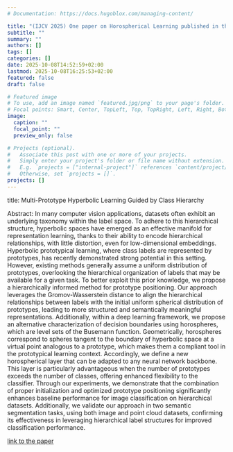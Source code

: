 ```yaml
---
# Documentation: https://docs.hugoblox.com/managing-content/

title: "(IJCV 2025) One paper on Horospherical Learning published in the International Journal of Computer Vision"
subtitle: ""
summary: ""
authors: []
tags: []
categories: []
date: 2025-10-08T14:52:59+02:00
lastmod: 2025-10-08T16:25:53+02:00
featured: false
draft: false

# Featured image
# To use, add an image named `featured.jpg/png` to your page's folder.
# Focal points: Smart, Center, TopLeft, Top, TopRight, Left, Right, BottomLeft, Bottom, BottomRight.
image:
  caption: ""
  focal_point: ""
  preview_only: false

# Projects (optional).
#   Associate this post with one or more of your projects.
#   Simply enter your project's folder or file name without extension.
#   E.g. `projects = ["internal-project"]` references `content/project/deep-learning/index.md`.
#   Otherwise, set `projects = []`.
projects: []
---
```

title: Multi-Prototype Hyperbolic Learning Guided by Class Hierarchy

Abstract: In many computer vision applications, datasets often exhibit an underlying taxonomy within the label space. To adhere to this hierarchical structure, hyperbolic spaces have emerged as an effective manifold for representation learning, thanks to their ability to encode hierarchical relationships, with little distortion, even for low-dimensional embeddings. Hyperbolic prototypical learning, where class labels are represented by prototypes, has recently demonstrated strong potential in this setting. However, existing methods generally assume a uniform distribution of prototypes, overlooking the hierarchical organization of labels that may be available for a given task. To better exploit this prior knowledge, we propose a hierarchically informed method for prototype positioning. Our approach leverages the Gromov-Wasserstein distance to align the hierarchical relationships between labels with the initial uniform spherical distribution of prototypes, leading to more structured and semantically meaningful representations. Additionally, within a deep learning framework, we propose an alternative characterization of decision boundaries using horospheres, which are level sets of the Busemann function. Geometrically, horospheres correspond to spheres tangent to the boundary of hyperbolic space at a virtual point analogous to a prototype, which makes them a compliant tool in the prototypical learning context. Accordingly, we define a new horospherical layer that can be adapted to any neural network backbone. This layer is particularly advantageous when the number of prototypes exceeds the number of classes, offering enhanced flexibility to the classifier. Through our experiments, we demonstrate that the combination of proper initialization and optimized prototype positioning significantly enhances baseline performance for image classification on hierarchical datasets. Additionally, we validate our approach in two semantic segmentation tasks, using both image and point cloud datasets, confirming its effectiveness in leveraging hierarchical label structures for improved classification performance.

[link to the paper](https://link.springer.com/article/10.1007/s11263-025-02571-8)